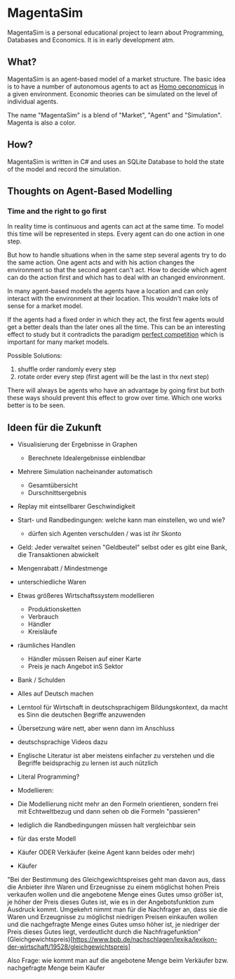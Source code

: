 # MagentaSim
MagentaSim is a personal educational project to learn about Programming, Databases and Economics.
It is in early development atm.

## What?
MagentaSim is an agent-based model of a market structure. The basic idea is to have a number of autonomous agents to act as [Homo oeconomicus](https://en.wikipedia.org/wiki/Homo_economicus) in a given environment. Economic theories can be simulated on the level of individual agents.

The name "MagentaSim" is a blend of "Market", "Agent" and "Simulation". Magenta is also a color.

## How?
MagentaSim is written in C# and uses an SQLite Database to hold the state of the model and record the simulation.

## Thoughts on Agent-Based Modelling
### Time and the right to go first
In reality time is continuous and agents can act at the same time. To model this time will be represented in steps. Every agent can do one action in one step.

But how to handle situations when in the same step several agents try to do the same action. One agent acts and with his action changes the environment so that the second agent can't act. How to decide which agent can do the action first and which has to deal with an changed environment.

In many agent-based models the agents have a location and can only interact with the environment at their location. This wouldn't make lots of sense for a market model.

If the agents had a fixed order in which they act, the first few agents would get a better deals than the later ones all the time. This can be an interesting effect to study but it contradicts the paradigm [perfect competition](https://en.wikipedia.org/wiki/Perfect_competition) which is important for many market models.

Possible Solutions:
 1. shuffle order randomly every step
 2. rotate order every step (first agent will be the last in thx next step)

There will always be agents who have an advantage by going first but both these ways should prevent this effect to grow over time. Which one works better is to be seen.


## Ideen für die Zukunft
 - Visualisierung der Ergebnisse in Graphen
	- Berechnete Idealergebnisse einblendbar
 - Mehrere Simulation nacheinander automatisch
	- Gesamtübersicht
	- Durschnittsergebnis
 - Replay mit eintsellbarer Geschwindigkeit
 - Start- und Randbedingungen: welche kann man einstellen, wo und wie?
	- dürfen sich Agenten verschulden / was ist ihr Skonto
 - Geld: Jeder verwaltet seinen "Geldbeutel" selbst oder es gibt eine Bank, die Transaktionen abwickelt 
 - Mengenrabatt / Mindestmenge
 - unterschiedliche Waren
 - Etwas größeres Wirtschaftssystem modellieren
	- Produktionsketten
	- Verbrauch
	- Händler
	- Kreisläufe
 - räumliches Handlen
	- Händler müssen Reisen auf einer Karte
	- Preis je nach Angebot inS Sektor
 - Bank / Schulden

 - Alles auf Deutsch machen
  - Lerntool für Wirtschaft in deutschsprachigem Bildungskontext, da macht es Sinn die deutschen Begriffe anzuwenden
   - Übersetzung wäre nett, aber wenn dann im Anschluss
  - deutschsprachige Videos dazu
  - Englische Literatur ist aber meistens einfacher zu verstehen und die Begriffe beidsprachig zu lernen ist auch nützlich
- Literal Programming?
 
 - Modellieren:
  - Die Modellierung nicht mehr an den Formeln orientieren, sondern frei mit Echtweltbezug und dann sehen ob die Formeln "passieren"
  - lediglich die Randbedingungen müssen halt vergleichbar sein
  
  - für das erste Modell
   - Käufer ODER Verkäufer (keine Agent kann beides oder mehr)
   - Käufer

   "Bei der Bestimmung des Gleichgewichtspreises geht man davon aus, dass die Anbieter ihre Waren und Erzeugnisse zu einem möglichst hohen Preis
    verkaufen wollen und die angebotene Menge eines Gutes umso größer ist, je höher der Preis dieses Gutes ist, wie es in der Angebotsfunktion 
	zum Ausdruck kommt. Umgekehrt nimmt man für die Nachfrager an, dass sie die Waren und Erzeugnisse zu möglichst niedrigen Preisen 
	einkaufen wollen und die nachgefragte Menge eines Gutes umso höher ist, je niedriger der Preis dieses Gutes liegt, 
	verdeutlicht durch die Nachfragefunktion"
   (Gleichgewichtspreis)[https://www.bpb.de/nachschlagen/lexika/lexikon-der-wirtschaft/19528/gleichgewichtspreis]

   Also Frage: wie kommt man auf die angebotene Menge beim Verkäufer bzw. nachgefragte Menge beim Käufer